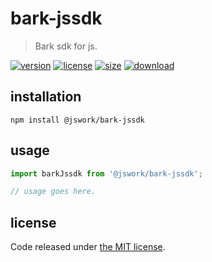 # bark-jssdk
> Bark sdk for js.

[![version][version-image]][version-url]
[![license][license-image]][license-url]
[![size][size-image]][size-url]
[![download][download-image]][download-url]

## installation
```shell
npm install @jswork/bark-jssdk
```

## usage
```js
import barkJssdk from '@jswork/bark-jssdk';

// usage goes here.
```

## license
Code released under [the MIT license](https://github.com/afeiship/boilerplate-typescript-package/blob/master/LICENSE.txt).

[version-image]: https://img.shields.io/npm/v/@boilerplate-scope/boilerplate-typescript-package
[version-url]: https://npmjs.org/package/@boilerplate-scope/boilerplate-typescript-package

[license-image]: https://img.shields.io/npm/l/@boilerplate-scope/boilerplate-typescript-package
[license-url]: https://github.com/afeiship/boilerplate-typescript-package/blob/master/LICENSE.txt

[size-image]: https://img.shields.io/bundlephobia/minzip/@boilerplate-scope/boilerplate-typescript-package
[size-url]: https://github.com/afeiship/boilerplate-typescript-package/blob/master/dist/boilerplate-typescript-package.min.js

[download-image]: https://img.shields.io/npm/dm/@boilerplate-scope/boilerplate-typescript-package
[download-url]: https://www.npmjs.com/package/@boilerplate-scope/boilerplate-typescript-package

